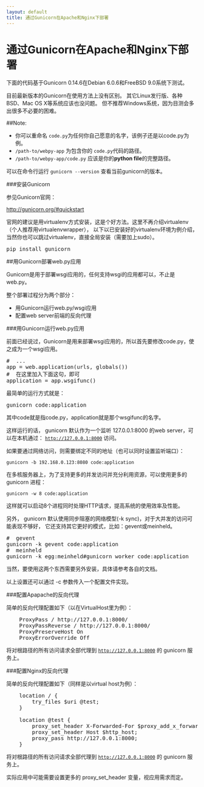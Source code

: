 ```yaml
---
layout: default
title: 通过Gunicorn在Apache和Nginx下部署
---
```


# 通过Gunicorn在Apache和Nginx下部署

下面的代码基于Gunicorn 0.14.6在Debian 6.0.6和FreeBSD 9.0系统下测试。

目前最新版本的Gunicorn在使用方法上没有区别。
其它Linux发行版、各种BSD、Mac OS X等系统应该也没问题。
但不推荐Windows系统，因为目测会多出很多不必要的困难。

##Note:  
* 你可以重命名 <code>code.py</code>为任何你自己愿意的名字，该例子还是以code.py为例。
* <code>/path-to/webpy-app</code> 为包含你的 <code>code.py</code>代码的路径。
* <code>/path-to/webpy-app/code.py</code> 应该是你的**python file**的完整路径。

可以在命令行运行 <code>gunicorn --version</code> 查看当前gunicorn的版本。

###安装Gunicorn

参见Gunicorn官网：

http://gunicorn.org/#quickstart

官网的建议是用virtualenv方式安装，这是个好方法。这里不再介绍virtualenv（个人推荐用virtualenvwrapper），
以下以已安装好的virtualenv环境为例介绍，当然你也可以跳过virtualenv，直接全局安装（需要加上sudo）。

<pre>
pip install gunicorn
</pre>

##用Gunicorn部署web.py应用

Gunicorn是用于部署wsgi应用的，任何支持wsgi的应用都可以，不止是web.py。

整个部署过程分为两个部分：

* 用Gunicorn运行web.py/wsgi应用
* 配置web server前端的反向代理

###用Gunicorn运行web.py应用

前面已经说过，Gunicorn是用来部署wsgi应用的，所以首先要修改code.py，使之成为一个wsgi应用。

<pre>
#  ...
app = web.application(urls, globals())
#  在这里加入下面这句，即可
application = app.wsgifunc()
</pre>

最简单的运行方式就是：

<pre>
gunicorn code:application
</pre>

其中code就是指code.py，application就是那个wsgifunc的名字。

这样运行的话， gunicorn 默认作为一个监听 127.0.0.1:8000 的web server，可以在本机通过： 
<code>http://127.0.0.1:8000</code> 访问。

如果要通过网络访问，则需要绑定不同的地址（也可以同时设置监听端口）：

<code>gunicorn -b 192.168.0.123:8080 code:application</code>

在多核服务器上，为了支持更多的并发访问并充分利用资源，可以使用更多的 gunicorn 进程：

<code>gunicorn -w 8 code:application</code>

这样就可以启动8个进程同时处理HTTP请求，提高系统的使用效率及性能。

另外， gunicorn 默认使用同步阻塞的网络模型(-k sync)，对于大并发的访问可能表现不够好，
它还支持其它更好的模式，比如：gevent或meinheld。

<pre>
#  gevent
gunicorn -k gevent code:application
#  meinheld
gunicorn -k egg:meinheld#gunicorn_worker code:application
</pre>

当然，要使用这两个东西需要另外安装，具体请参考各自的文档。

以上设置还可以通过 -c 参数传入一个配置文件实现。

###配置Apapache的反向代理

简单的反向代理配置如下（以在VirtualHost里为例）：

<pre>
    ProxyPass / http://127.0.0.1:8000/
    ProxyPassReverse / http://127.0.0.1:8000/
    ProxyPreserveHost On
    ProxyErrorOverride Off
</pre>

将对根路径的所有访问请求全部代理到 <code>http://127.0.0.1:8000</code> 的 gunicorn 服务上。

###配置Nginx的反向代理

简单的反向代理配置如下（同样是以virtual host为例）：

<pre>
    location / {
        try_files $uri @test;
    }

    location @test {
        proxy_set_header X-Forwarded-For $proxy_add_x_forwarded_for;
        proxy_set_header Host $http_host;
        proxy_pass http://127.0.0.1:8000;
    } 
</pre>

将对根路径的所有访问请求全部代理到 <code>http://127.0.0.1:8000</code> 的 gunicorn 服务上。

实际应用中可能需要设置更多的 proxy_set_header 变量，视应用需求而定。
